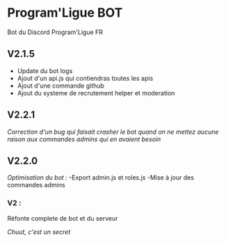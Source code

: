 # **Program'Ligue BOT**
Bot du Discord Program'Ligue FR

## V2.1.5

- Update du bot logs
- Ajout d'un api.js qui contiendras toutes les apis
- Ajout d'une commande github
- Ajout du systeme de recrutement helper et moderation



## V2.2.1
*Correction d'un bug qui faisait crasher le bot quand on ne mettez aucune raison aux commandes admins qui en avaient besoin*

## V2.2.0
*Optimisation du bot :*
-Export admin.js et roles.js
-Mise à jour des commandes admins


### V2 :
Réfonte complete de bot et du serveur


*Chuut, c'est un secret*
